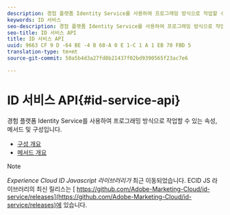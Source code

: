 ```yaml
---
description: 경험 플랫폼 Identity Service를 사용하여 프로그래밍 방식으로 작업할 수 있는 속성, 메서드 및 구성입니다.
keywords: ID 서비스
seo-description: 경험 플랫폼 Identity Service를 사용하여 프로그래밍 방식으로 작업할 수 있는 속성, 메서드 및 구성입니다.
seo-title: ID 서비스 API
title: ID 서비스 API
uuid: 9663 CF 9 D -64 BE -4 B 68-A 0 E 1-C 1 A 1 EB 70 FBD 5
translation-type: tm+mt
source-git-commit: 50a5b4d3a27fd8b21437f02bd9390565f23ac7e6

---
```



# ID 서비스 API{#id-service-api}

경험 플랫폼 Identity Service를 사용하여 프로그래밍 방식으로 작업할 수 있는 속성, 메서드 및 구성입니다.

* [구성 개요](function-vars/function-vars.md)
* [메서드 개요](get-set/get-set.md)

>[!NOTE]
>
>*Experience Cloud ID Javascript 라이브러리가* 최근 이동되었습니다. ECID JS 라이브러리의 최신 릴리스는 [ https://github.com/Adobe-Marketing-Cloud/id-service/releases](https://github.com/Adobe-Marketing-Cloud/id-service/releases)에 있습니다.

